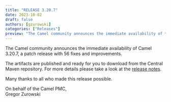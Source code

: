 ```yaml
---
title: "RELEASE 3.20.7"
date: 2023-10-02
draft: false
authors: [gzurowski]
categories: ["Releases"]
preview: "The Camel community announces the immediate availability of the new Camel 3.20.7 LTS patch release"
---
```


The Camel community announces the immediate availability of Camel 3.20.7, a patch release with 56 fixes and improvements.

The artifacts are published and ready for you to download from the Central Maven repository. For more details please take a look at the [release notes](/releases/release-3.20.7/).

Many thanks to all who made this release possible.

On behalf of the Camel PMC,  
Gregor Zurowski

